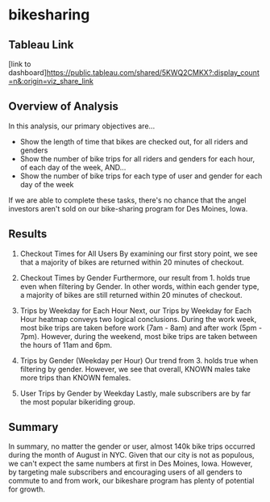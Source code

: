 # bikesharing

## Tableau Link
[link to dashboard]https://public.tableau.com/shared/5KWQ2CMKX?:display_count=n&:origin=viz_share_link

## Overview of Analysis
In this analysis, our primary objectives are...
* Show the length of time that bikes are checked out, for all riders and genders
* Show the number of bike trips for all riders and genders for each hour, of each day of the week, AND...
* Show the number of bike trips for each type of user and gender for each day of the week

If we are able to complete these tasks, there's no chance that the angel investors aren't sold on our bike-sharing program for Des Moines, Iowa.

## Results
1. Checkout Times for All Users
By examining our first story point, we see that a majority of bikes are returned within 20 minutes of checkout.

2. Checkout Times by Gender
Furthermore, our result from 1. holds true even when filtering by Gender. In other words, within each gender type, a majority of bikes are still returned within 20 minutes of checkout.

3. Trips by Weekday for Each Hour
Next, our Trips by Weekday for Each Hour heatmap conveys two logical conclusions. During the work week, most bike trips are taken before work (7am - 8am) and after work (5pm - 7pm). However, during the weekend, most bike trips are taken between the hours of 11am and 6pm. 

4. Trips by Gender (Weekday per Hour)
Our trend from 3. holds true when filtering by gender. However, we see that overall, KNOWN males take more trips than KNOWN females.

5. User Trips by Gender by Weekday
Lastly, male subscribers are by far the most popular bikeriding group.

## Summary
In summary, no matter the gender or user, almost 140k bike trips occurred during the month of August in NYC. Given that our city is not as populous, we can't expect the same numbers at first in Des Moines, Iowa. However, by targeting male subscribers and encouraging users of all genders to commute to and from work, our bikeshare program has plenty of potential for growth.